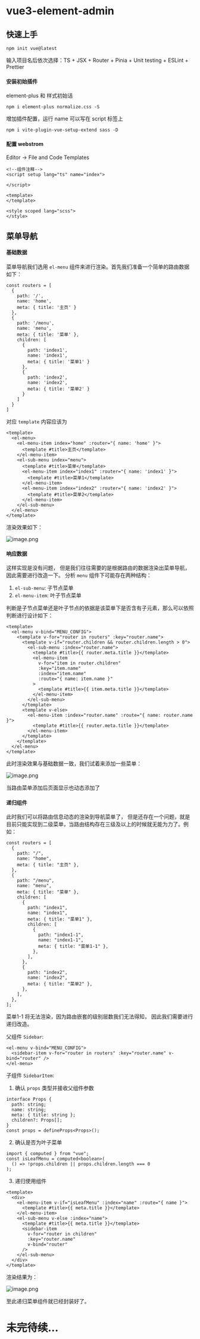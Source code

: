 # vue3-element-admin
## 快速上手
```shell
npm init vue@latest
```
输入项目名后依次选择：TS + JSX + Router + Pinia + Unit testing + ESLint + Prettier
#### 安装初始插件
element-plus 和 样式初始话
```
npm i element-plus normalize.css -S
```
增加插件配置，运行 name 可以写在 script 标签上
```
npm i vite-plugin-vue-setup-extend sass -D
```
#### 配置 webstrom
Editor -> File and Code Templates
```vue
<!--组件注释-->
<script setup lang="ts" name="index">

</script>

<template>
</template>

<style scoped lang="scss">
</style>
```


## 菜单导航

#### 基础数据
菜单导航我们选用 `el-menu` 组件来进行渲染。首先我们准备一个简单的路由数据如下：
```
const routers = [
  {
    path: '/',
    name: 'home',
    meta: { title: '主页' }
  },
  {
    path: '/menu',
    name: 'menu',
    meta: { title: '菜单' },
    children: [
      {
        path: 'index1',
        name: 'index1',
        meta: { title: '菜单1' }
      },
      {
        path: 'index2',
        name: 'index2',
        meta: { title: '菜单2' }
      }
    ]
  }
]
```
对应 `template` 内容应该为
```
<template>
  <el-menu>
    <el-menu-item index="home" :router="{ name: 'home' }">
      <template #title>主页</template>
    </el-menu-item>
    <el-sub-menu index="menu">
      <template #title>菜单</template>
      <el-menu-item index="index1" :router="{ name: 'index1' }">
        <template #title>菜单1</template>
      </el-menu-item>
      <el-menu-item index="index2" :router="{ name: 'index2' }">
        <template #title>菜单2</template>
      </el-menu-item>
    </el-sub-menu>
  </el-menu>
</template>
```

渲染效果如下：

![image.png](https://p9-juejin.byteimg.com/tos-cn-i-k3u1fbpfcp/69dde8ae62144d1c80321b5689cde71a~tplv-k3u1fbpfcp-watermark.image?)

#### 响应数据
这样实现是没有问题， 但是我们往往需要的是根据路由的数据渲染出菜单导航，因此需要进行改造一下。
分析 `menu` 组件下可能存在两种结构：
1. `el-sub-menu`:  子节点菜单
2. `el-menu-item`:  叶子节点菜单

判断是子节点菜单还是叶子节点的依据是该菜单下是否含有子元素，那么可以依照判断进行设计如下：
```
<template>
  <el-menu v-bind="MENU_CONFIG">
    <template v-for="router in routers" :key="router.name">
      <template v-if="router.children && router.children.length > 0">
        <el-sub-menu :index="router.name">
          <template #title>{{ router.meta.title }}</template>
          <el-menu-item
            v-for="item in router.children"
            :key="item.name"
            :index="item.name"
            :route="{ name: item.name }"
          >
            <template #title>{{ item.meta.title }}</template>
          </el-menu-item>
        </el-sub-menu>
      </template>
      <template v-else>
        <el-menu-item :index="router.name" :route="{ name: router.name }">
          <template #title>{{ router.meta.title }}</template>
        </el-menu-item>
      </template>
    </template>
  </el-menu>
</template>
```

此时渲染效果与基础数据一致，我们试着来添加一些菜单：

![image.png](https://p3-juejin.byteimg.com/tos-cn-i-k3u1fbpfcp/c2e3ac73e9ec4fb8aa7a95acf2c846bf~tplv-k3u1fbpfcp-watermark.image?)

当路由菜单添加后页面显示也动态添加了

#### 递归组件
此时我们可以将路由信息动态的渲染到导航菜单了， 但是还存在一个问题，就是目前只能实现到二级菜单，当路由结构存在三级及以上的时候就无能为力了。例如：
```
const routers = [
  {
    path: "/",
    name: "home",
    meta: { title: "主页" },
  },
  {
    path: "/menu",
    name: "menu",
    meta: { title: "菜单" },
    children: [
      {
        path: "index1",
        name: "index1",
        meta: { title: "菜单1" },
        children: [
          {
            path: "index1-1",
            name: "index1-1",
            meta: { title: "菜单1-1" },
          },
        ],
      },
      {
        path: "index2",
        name: "index2",
        meta: { title: "菜单2" },
      },
    ],
  },
];
```
菜单1-1 将无法渲染，因为路由嵌套的级别层数我们无法得知， 因此我们需要进行递归改造。

父组件 `Sidebar`:
```
<el-menu v-bind="MENU_CONFIG">
  <sidebar-item v-for="router in routers" :key="router.name" v-bind="router" />
</el-menu>
```
子组件 `SidebarItem`:
1. 确认 `props` 类型并接收父组件参数
```TS
interface Props {
  path: string;
  name: string;
  meta: { title: string };
  children?: Props[];
}
const props = defineProps<Props>();
```
2. 确认是否为叶子菜单

```TS
import { computed } from "vue";
const isLeafMenu = computed<boolean>(
  () => !props.children || props.children.length === 0
);
```
3. 递归使用组件
```
<template>
  <div>
    <el-menu-item v-if="isLeafMenu" :index="name" :route="{ name }">
      <template #title>{{ meta.title }}</template>
    </el-menu-item>
    <el-sub-menu v-else :index="name">
      <template #title>{{ meta.title }}</template>
      <sidebar-item
        v-for="router in children"
        :key="router.name"
        v-bind="router"
      />
    </el-sub-menu>
  </div>
</template>
```
渲染结果为：

![image.png](https://p9-juejin.byteimg.com/tos-cn-i-k3u1fbpfcp/a4086bbf931e42f39683c0ed51278064~tplv-k3u1fbpfcp-watermark.image?)

至此递归菜单组件就已经封装好了。

# 未完待续...


